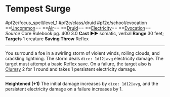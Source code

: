 # Tempest Surge
#pf2e/focus_spell/level_1 #pf2e/class/druid  #pf2e/school/evocation 
==[Uncommon](../../../rules/traits/uncommon.md)== ==[Air](../../../rules/traits/air.md)== ==[Druid](../../../rules/traits/druid.md)== ==[Electricity](../../../rules/traits/electricity.md)== ==[Evocation](../../../rules/traits/evocation.md)==
*Source* Core Rulebook pg. 400 3.0
**Cast** ►► somatic, verbal
**Range** 30 feet; **Targets** 1 creature
**Saving Throw** Reflex

---
You surround a foe in a swirling storm of violent winds, roiling clouds, and crackling lightning. The storm deals `dice: 1d12|avg` electricity damage. The target must attempt a basic Reflex save. On a failure, the target also is [Clumsy](../../../Conditions/Clumsy.md) 2 for 1 round and takes 1 persistent electricity damage.

<hr>

**Heightened (+1)** The initial damage increases by `dice: 1d12|avg`, and the persistent electricity damage on a failure increases by 1.